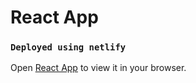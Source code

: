 # React App

### `Deployed using netlify`

Open [React App](https://6486c443c8f2a622812a8f7b--frabjous-halva-1dac62.netlify.app/) to view it in your browser.
